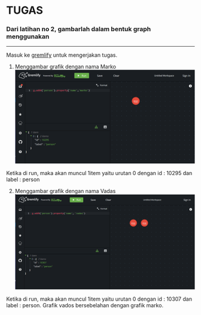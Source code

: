 # TUGAS

### Dari latihan no 2, gambarlah dalam bentuk graph menggunakan

---

Masuk ke [gremlify](https://gremlify.com/) untuk mengerjakan tugas.

1. Menggambar grafik dengan nama Marko
![Gambar 1](Screenshot_8.png)

Ketika di run, maka akan muncul 1item yaitu urutan 0 dengan id : 10295 dan label : person

2. Menggambar grafik dengan nama Vadas
![Gambar 2](Screenshot_9.png)

Ketika di run, maka akan muncul 1item yaitu urutan 0 dengan id : 10307 dan label : person. Grafik vados bersebelahan dengan grafik marko.